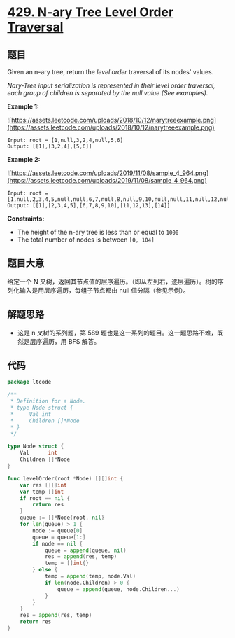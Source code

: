 # [429. N-ary Tree Level Order Traversal](https://leetcode-cn.com/problems/n-ary-tree-level-order-traversal/)

## 题目

Given an n-ary tree, return the *level order* traversal of its nodes' values.

_Nary-Tree input serialization is represented in their level order traversal, each group of children is separated by the null value (See examples)._

**Example 1:**

![https://assets.leetcode.com/uploads/2018/10/12/narytreeexample.png](https://assets.leetcode.com/uploads/2018/10/12/narytreeexample.png)

```
Input: root = [1,null,3,2,4,null,5,6]
Output: [[1],[3,2,4],[5,6]]

```

**Example 2:**

![https://assets.leetcode.com/uploads/2019/11/08/sample_4_964.png](https://assets.leetcode.com/uploads/2019/11/08/sample_4_964.png)

```
Input: root = [1,null,2,3,4,5,null,null,6,7,null,8,null,9,10,null,null,11,null,12,null,13,null,null,14]
Output: [[1],[2,3,4,5],[6,7,8,9,10],[11,12,13],[14]]

```

**Constraints:**

- The height of the n-ary tree is less than or equal to `1000`
- The total number of nodes is between `[0, 104]`

## 题目大意

给定一个 N 叉树，返回其节点值的层序遍历。（即从左到右，逐层遍历）。树的序列化输入是用层序遍历，每组子节点都由 null 值分隔（参见示例）。

## 解题思路

- 这是 n 叉树的系列题，第 589 题也是这一系列的题目。这一题思路不难，既然是层序遍历，用 BFS 解答。

## 代码

```go
package ltcode

/**
 * Definition for a Node.
 * type Node struct {
 *     Val int
 *     Children []*Node
 * }
 */

type Node struct {
	Val      int
	Children []*Node
}

func levelOrder(root *Node) [][]int {
	var res [][]int
	var temp []int
	if root == nil {
		return res
	}
	queue := []*Node{root, nil}
	for len(queue) > 1 {
		node := queue[0]
		queue = queue[1:]
		if node == nil {
			queue = append(queue, nil)
			res = append(res, temp)
			temp = []int{}
		} else {
			temp = append(temp, node.Val)
			if len(node.Children) > 0 {
				queue = append(queue, node.Children...)
			}
		}
	}
	res = append(res, temp)
	return res
}
```
